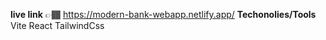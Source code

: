 **live link** 👉🏾 https://modern-bank-webapp.netlify.app/
**Techonolies/Tools**
Vite
React
TailwindCss

